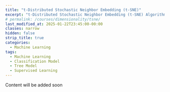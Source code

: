 ```yaml
---
title: "t-Distributed Stochastic Neighbor Embedding (t-SNE)"
excerpt: "t-Distributed Stochastic Neighbor Embedding (t-SNE) Algorithm"
# permalink: /courses/dimensionality/tsne/
last_modified_at: 2025-01-22T23:45:00-00:00
classes: narrow
hidden: false
strip_title: true
categories:
  - Machine Learning
tags: 
  - Machine Learning
  - Classification Model
  - Tree Model
  - Supervised Learning
---
```

Content will be added soon